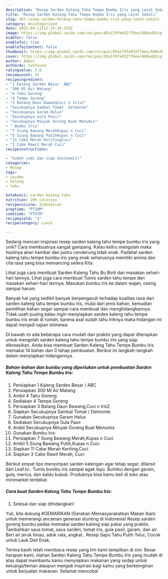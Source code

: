 ```yaml
---
description: "Resep Sarden Kaleng Tahu Tempe Bumbu Iris yang Lezat Sekali"
title: "Resep Sarden Kaleng Tahu Tempe Bumbu Iris yang Lezat Sekali"
slug: 467-resep-sarden-kaleng-tahu-tempe-bumbu-iris-yang-lezat-sekali
category: Uncategorized
date: 2022-04-11T12:19:34.376Z
image: https://img-global.cpcdn.com/recipes/85a179fe032f76ee/680x482cq70/sarden-kaleng-tahu-tempe-bumbu-iris-foto-resep-utama.jpg
hideToc: false
enableToc: true
enableTocContent: false
thumbnail: https://img-global.cpcdn.com/recipes/85a179fe032f76ee/680x482cq70/sarden-kaleng-tahu-tempe-bumbu-iris-foto-resep-utama.jpg
cover: https://img-global.cpcdn.com/recipes/85a179fe032f76ee/680x482cq70/sarden-kaleng-tahu-tempe-bumbu-iris-foto-resep-utama.jpg
author: Admin
authorAv: notfound
ratingvalue: 3.8
reviewcount: 25
recipeingredient:
- "1 Kaleng Sarden Besar  ABC"
- "300 Ml Air Matang"
- "4 Tahu Goreng"
- "4 Tempe Goreng"
- "3 Batang Daun BawangCuci n Iris2"
- "Secukupnya Sambal Tomat  Delmonte"
- "Secukupnya Garam Halus"
- "Secukupnya Gula Pasir"
- "Secukupnya Minyak Goreng Buat Menumis"
- " Bumbu Iris"
- "7 Siung Bawang MerahKupas n Cuci"
- "5 Siung Bawang PutihKupas n Cuci"
- "11 Cabe Merah KeritingCuci"
- "3 Cabe Rawit Merah Cuci"
recipeinstructions:

- "Sudah jadi dan siap dinikmati!"
categories:
- Resep
tags:
- sarden
- kaleng
- tahu

katakunci: sarden kaleng tahu 
nutrition: 296 calories
recipecuisine: Indonesian
preptime: "PT30M"
cooktime: "PT47M"
recipeyield: "2"
recipecategory: Lunch

---
```





Sedang mencari inspirasi resep sarden kaleng tahu tempe bumbu iris yang unik? Cara membuatnya sangat gampang. Kalau keliru mengolah maka hasilnya akan hambar dan justru cenderung tidak enak. Padahal sarden kaleng tahu tempe bumbu iris yang enak seharusnya memiliki aroma dan cita rasa yang bisa memancing selera Kita.





Lihat juga cara membuat Sarden Kaleng Tahu Bu Binti dan masakan sehari-hari lainnya. Lihat juga cara membuat Tumis sarden tahu tempe dan masakan sehari-hari lainnya. Masukan bumbu iris ke dalam wajan, oseng sampai harum.

Banyak hal yang sedikit banyak berpengaruh terhadap kualitas rasa dari sarden kaleng tahu tempe bumbu iris, mulai dari jenis bahan, kemudian pemilihan bahan segar sampai cara membuat dan menghidangkannya. Tidak usah pusing kalau ingin menyiapkan sarden kaleng tahu tempe bumbu iris enak di rumah, karena asal sudah tahu triknya maka hidangan ini dapat menjadi sajian istimewa.






Di bawah ini ada beberapa cara mudah dan praktis yang dapat diterapkan untuk mengolah sarden kaleng tahu tempe bumbu iris yang siap dikreasikan. Anda bisa membuat Sarden Kaleng Tahu Tempe Bumbu Iris memakai 14 bahan dan 0 tahap pembuatan. Berikut ini langkah-langkah dalam menyiapkan hidangannya.

<!--inarticleads1-->

##### Bahan-bahan dan bumbu yang diperlukan untuk pembuatan Sarden Kaleng Tahu Tempe Bumbu Iris:

1. Persiapkan 1 Kaleng Sarden Besar / ABC
1. Persiapkan 300 Ml Air Matang
1. Ambil 4 Tahu Goreng
1. Sediakan 4 Tempe Goreng
1. Persiapkan 3 Batang Daun Bawang,Cuci n Iris2
1. Siapkan Secukupnya Sambal Tomat / Delmonte
1. Gunakan Secukupnya Garam Halus
1. Sediakan Secukupnya Gula Pasir
1. Ambil Secukupnya Minyak Goreng Buat Menumis
1. Gunakan  Bumbu Iris:
1. Persiapkan 7 Siung Bawang Merah,Kupas n Cuci
1. Ambil 5 Siung Bawang Putih,Kupas n Cuci
1. Siapkan 11 Cabe Merah Keriting,Cuci
1. Siapkan 3 Cabe Rawit Merah, Cuci


Berikut empat tips menyimpan sarden kalengan agar tetap segar, dilansir dari Leaf.tv:. Tumis bumbu iris sampai agak layu. Bumbui dengan garam, gula, merica, dan kaldu bubuk. Produknya bisa kamu beli di toko atau minimarket terdekat. 

<!--inarticleads2-->

##### Cara buat Sarden Kaleng Tahu Tempe Bumbu Iris:


1. Selesai dan siap dihidangkan!

Yuk, kita dukung #GEMARIKAN (Gerakan Memasyarakatkan Makan Ikan) untuk memerangi ancaman generasi stunting di Indonesia! Resep sarden goreng bumbu pedas memakai sarden kaleng siap pakai yang praktis. Tambahkan saus tomat, saus sarden, tomat iris, gula pasir, garam, dan air. Beri air jeruk limau, aduk rata, angkat.. Resep Sapo Tahu Putih Telur, Cocok untuk Lauk Diet Enak. 

Terima kasih telah membaca resep yang tim kami tampilkan di sini. Besar harapan kami, olahan Sarden Kaleng Tahu Tempe Bumbu Iris yang mudah di atas dapat membantu kamu menyiapkan makanan yang sedap untuk keluarga/teman ataupun menjadi inspirasi bagi kamu yang berkeinginan untuk berjualan makanan. Selamat mencoba!

